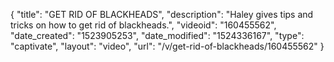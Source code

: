 {
    "title": "GET RID OF BLACKHEADS",
    "description": "Haley gives tips and tricks on how to get rid of blackheads.",
    "videoid": "160455562",
    "date_created": "1523905253",
    "date_modified": "1524336167",
    "type": "captivate",
    "layout": "video",
    "url": "\/v\/get-rid-of-blackheads\/160455562"
}